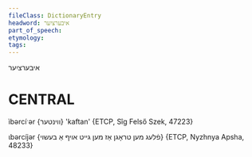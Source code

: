 ```yaml
---
fileClass: DictionaryEntry
headword: איבערציִער
part_of_speech: 
etymology: 
tags: 
---
```

איבערציִער

CENTRAL
========

ìbərcíˑər {ווינטער} 'kaftan' {ETCP, Sîg Felső Szek, 47223}

ɩbərcíjər {פֿלעג מען טראָגן אַז מען גייט אויף אַ בעשוי} {ETCP, Nyzhnya Apsha, 48233}
